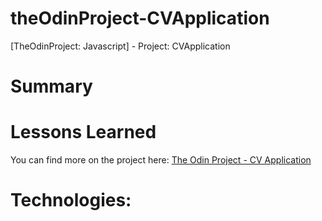 # theOdinProject-CVApplication

[TheOdinProject: Javascript] - Project: CVApplication

# Summary

# Lessons Learned

You can find more on the project here: [The Odin Project - CV Application](https://www.theodinproject.com/courses/javascript/lessons/cv-application)

# Technologies:
